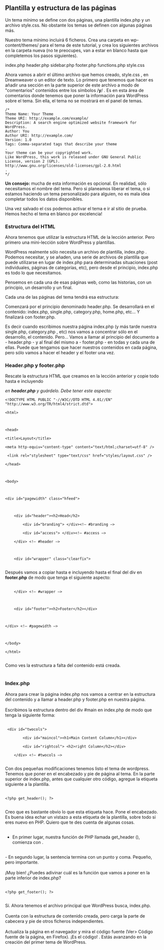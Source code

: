 ## Plantilla y estructura de las páginas ##

Un tema mínimo se define con dos páginas, una plantilla index.php y un archivo style.css. No obstante los temas se definen con algunas páginas más.

Nuestro tema mínimo incluirá 6 ficheros. Crea una carpeta en wp-content/themes/ para el tema de este tutorial, y crea los siguientes archivos en la carpeta nueva (no te preocupes, van a estar en blanco hasta que completemos los pasos siguientes).

index.php
header.php
sidebar.php
footer.php
functions.php
style.css

Ahora vamos a abrir el último archivo que hemos creado, style.css , en Dreamweaver o un editor de texto. Lo primero que tenemos que hacer es añadir una sección en la parte superior de este archivo a modo de "comentarios" contenidos entre los símbolos /**y**/ . Es en esta área de comentarios donde tenemos que poner la información para WordPress sobre el tema. Sin ella, el tema no se mostrará en el panel de temas.

```
/*   
Theme Name: Your Theme
Theme URI: http://example.com/example/
Description: A search engine optimized website framework for WordPress.
Author: You
Author URI: http://example.com/
Version: 1.0
Tags: Comma-separated tags that describe your theme
.
Your theme can be your copyrighted work.
Like WordPress, this work is released under GNU General Public License, version 2 (GPL).
http://www.gnu.org/licenses/old-licenses/gpl-2.0.html
.
*/
```

**Un consejo:** mucha de esta información es opcional. En realidad, sólo necesitamos el nombre del tema. Pero si planeamos liberar el tema, o si estamos haciendo un tema personalizado para alguien, no es mala idea completar todos los datos disponibles.

Una vez salvado el css podemos activar el tema e ir al sitio de prueba. Hemos hecho el tema en blanco por excelencia!

### Estructura del HTML ###

Ahora tenemos que utilizar la estructura HTML de la lección anterior. Pero primero una mini-lección sobre WordPress y plantillas.

WordPress realmente sólo necesita un archivo de plantilla, index.php . Podemos necesitar, y se añaden, una serie de archivos de plantilla que puede utilizarse en lugar de index.php para determinadas situaciones (post individuales, páginas de categorías, etc), pero desde el principio, index.php es todo lo que necesitamos.

Pensemos en cada una de esas páginas web, como las historias, con un principio, un desarrollo y un final.

Cada una de las páginas del tema tendrá esa estructura:

Comenzará por el principio denominado header.php.
Se desarrollará en el contenido: index.php, single.php, category.php, home.php, etc...
Y finalizará con footer.php.

Es decir cuando escribimos nuestra página index.php (y más tarde nuestra single.php, category.php , etc) nos vamos a concentrar sólo en el desarrollo, el contenido. Pero... Vamos a llamar al principio del documento a - header.php - y al final del mismo a - footer.php - en todas y cada una de ellas. Puede que tengamos que hacer nuestros contenidos en cada página, pero sólo vamos a hacer el header y el footer una vez.

### Header.php y footer.php ###

Rescate la estructura HTML que creamos en la lección anterior y copie todo hasta e incluyendo <div><i>en <b>header.php</b> y guárdelo. Debe tener este aspecto:</i>

<pre><code>&lt;!DOCTYPE HTML PUBLIC "-//W3C//DTD HTML 4.01//EN" "http://www.w3.org/TR/html4/strict.dtd"&gt;<br>
&lt;html&gt;<br>
 <br>
&lt;head&gt;<br>
&lt;title&gt;Layout&lt;/title&gt;<br>
&lt;meta http-equiv="content-type" content="text/html;charset=utf-8" /&gt;<br>
 &lt;link rel="stylesheet" type="text/css" href="styles/layout.css" /&gt;<br>
&lt;/head&gt;<br>
 <br>
&lt;body&gt;<br>
 <br>
&lt;div id="pagewidth" class="hfeed"&gt;<br>
 <br>
	&lt;div id="header"&gt;&lt;h2&gt;Head&lt;/h2&gt;<br>
		&lt;div id="branding"&gt; &lt;/div&gt;&lt;!– #branding –&gt; <br>
		&lt;div id="access"&gt; &lt;/div&gt;&lt;!– #access –&gt; <br>
	&lt;/div&gt; &lt;!– #header –&gt;<br>
 <br>
	&lt;div id="wrapper" class="clearfix"&gt;<br>
</code></pre>

Después vamos a copiar hasta e incluyendo hasta el final del div<!-- #main --> en <b>footer.php</b> de modo que tenga el siguiente aspecto:<br>
<br>
<pre><code>	&lt;/div&gt; &lt;!– #wrapper –&gt; <br>
 <br>
	&lt;div id="footer"&gt;&lt;h2&gt;Footer&lt;/h2&gt;&lt;/div&gt;<br>
 <br>
&lt;/div&gt; &lt;!– #pagewidth –&gt; <br>
 <br>
&lt;/body&gt;<br>
&lt;/html&gt;<br>
</code></pre>

Como ves la estructura a falta del contenido está creada.<br>
<br>
<h3>Index.php</h3>

Ahora para crear la página index.php nos vamos a centrar en la estructura del contenido y a llamar a header.php y footer.php en nuestra página.<br>
<br>
Escribimos la estructura dentro del div #main en index.php de modo que tenga la siguiente forma:<br>
<br>
<pre><code>	&lt;div id="twocols"&gt; <br>
		&lt;div id="maincol"&gt;&lt;h1&gt;Main Content Column&lt;/h1&gt;&lt;/div&gt;<br>
		&lt;div id="rightcol"&gt; &lt;h2&gt;right Column&lt;/h2&gt;&lt;/div&gt;<br>
	&lt;/div&gt; &lt;!– #twocols –&gt;<br>
</code></pre>

Con dos pequeñas modificaciones tenemos listo el tema de wordpress. Tenemos que poner en el encabezado y pie de página al tema. En la parte superior de index.php, antes que cualquier otro código, agregue la etiqueta siguiente a la plantilla.<br>
<br>
<pre><code>&lt;?php get_header(); ?&gt;<br>
</code></pre>

Creo que es bastante obvio lo que esta etiqueta hace. Pone el encabezado. Es buena idea echar un vistazo a esta etiqueta de la plantilla, sobre todo si eres nuevo en PHP. Quiero que te des cuenta de algunas cosas.<br>
<br>
- En primer lugar, nuestra función de PHP llamada get_header (), comienza con <?php y termina con ?>.<br>
<br>
- En segundo lugar, la sentencia termina con un punto y coma. Pequeño, pero importante.<br>
<br>
¡Muy bien! ¿Puedes adivinar cuál es la función que vamos a poner en la parte inferior de index.php?<br>
<br>
<pre><code>&lt;?php get_footer(); ?&gt;<br>
</code></pre>

Sí. Ahora tenemos el archivo principal que WordPress busca, index.php.<br>
<br>
Cuenta con la estructura de contenido creada, pero carga la parte de cabecera y pie de otros ficheros independientes.<br>
<br>
Actualiza la página en el navegador y mira el código fuente (Ver> Código fuente de la página, en Firefox). ¡Es el código! . Estás avanzando en la creación del primer tema de WordPress.